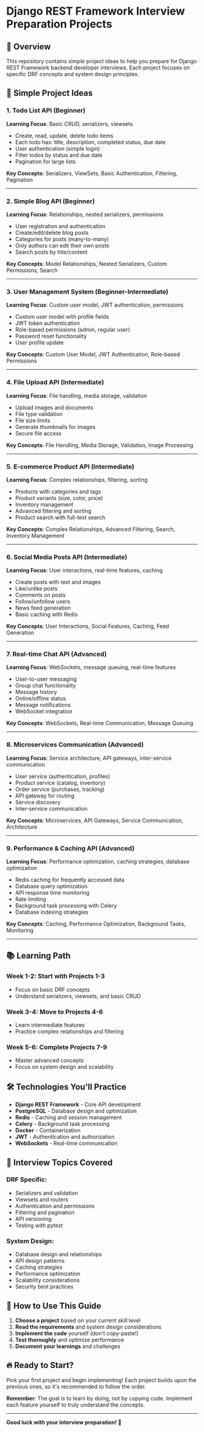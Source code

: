 # Django REST Framework Interview Preparation Projects

## 🎯 Overview
This repository contains simple project ideas to help you prepare for Django REST Framework backend developer interviews. Each project focuses on specific DRF concepts and system design principles.

## 🚀 Simple Project Ideas

### 1. **Todo List API** (Beginner)
**Learning Focus**: Basic CRUD, serializers, viewsets
- Create, read, update, delete todo items
- Each todo has: title, description, completed status, due date
- User authentication (simple login)
- Filter todos by status and due date
- Pagination for large lists

**Key Concepts**: Serializers, ViewSets, Basic Authentication, Filtering, Pagination

---

### 2. **Simple Blog API** (Beginner)
**Learning Focus**: Relationships, nested serializers, permissions
- User registration and authentication
- Create/edit/delete blog posts
- Categories for posts (many-to-many)
- Only authors can edit their own posts
- Search posts by title/content

**Key Concepts**: Model Relationships, Nested Serializers, Custom Permissions, Search

---

### 3. **User Management System** (Beginner-Intermediate)
**Learning Focus**: Custom user model, JWT authentication, permissions
- Custom user model with profile fields
- JWT token authentication
- Role-based permissions (admin, regular user)
- Password reset functionality
- User profile update

**Key Concepts**: Custom User Model, JWT Authentication, Role-based Permissions

---

### 4. **File Upload API** (Intermediate)
**Learning Focus**: File handling, media storage, validation
- Upload images and documents
- File type validation
- File size limits
- Generate thumbnails for images
- Secure file access

**Key Concepts**: File Handling, Media Storage, Validation, Image Processing

---

### 5. **E-commerce Product API** (Intermediate)
**Learning Focus**: Complex relationships, filtering, sorting
- Products with categories and tags
- Product variants (size, color, price)
- Inventory management
- Advanced filtering and sorting
- Product search with full-text search

**Key Concepts**: Complex Relationships, Advanced Filtering, Search, Inventory Management

---

### 6. **Social Media Posts API** (Intermediate)
**Learning Focus**: User interactions, real-time features, caching
- Create posts with text and images
- Like/unlike posts
- Comments on posts
- Follow/unfollow users
- News feed generation
- Basic caching with Redis

**Key Concepts**: User Interactions, Social Features, Caching, Feed Generation

---

### 7. **Real-time Chat API** (Advanced)
**Learning Focus**: WebSockets, message queuing, real-time features
- User-to-user messaging
- Group chat functionality
- Message history
- Online/offline status
- Message notifications
- WebSocket integration

**Key Concepts**: WebSockets, Real-time Communication, Message Queuing

---

### 8. **Microservices Communication** (Advanced)
**Learning Focus**: Service architecture, API gateways, inter-service communication
- User service (authentication, profiles)
- Product service (catalog, inventory)
- Order service (purchases, tracking)
- API gateway for routing
- Service discovery
- Inter-service communication

**Key Concepts**: Microservices, API Gateways, Service Communication, Architecture

---

### 9. **Performance & Caching API** (Advanced)
**Learning Focus**: Performance optimization, caching strategies, database optimization
- Redis caching for frequently accessed data
- Database query optimization
- API response time monitoring
- Rate limiting
- Background task processing with Celery
- Database indexing strategies

**Key Concepts**: Caching, Performance Optimization, Background Tasks, Monitoring

---

## 📚 Learning Path

### **Week 1-2**: Start with Projects 1-3
- Focus on basic DRF concepts
- Understand serializers, viewsets, and basic CRUD

### **Week 3-4**: Move to Projects 4-6
- Learn intermediate features
- Practice complex relationships and filtering

### **Week 5-6**: Complete Projects 7-9
- Master advanced concepts
- Focus on system design and scalability

## 🛠️ Technologies You'll Practice

- **Django REST Framework** - Core API development
- **PostgreSQL** - Database design and optimization
- **Redis** - Caching and session management
- **Celery** - Background task processing
- **Docker** - Containerization
- **JWT** - Authentication and authorization
- **WebSockets** - Real-time communication

## 📖 Interview Topics Covered

### **DRF Specific**:
- Serializers and validation
- Viewsets and routers
- Authentication and permissions
- Filtering and pagination
- API versioning
- Testing with pytest

### **System Design**:
- Database design and relationships
- API design patterns
- Caching strategies
- Performance optimization
- Scalability considerations
- Security best practices

## 🎯 How to Use This Guide

1. **Choose a project** based on your current skill level
2. **Read the requirements** and system design considerations
3. **Implement the code** yourself (don't copy-paste!)
4. **Test thoroughly** and optimize performance
5. **Document your learnings** and challenges

## 🔥 Ready to Start?

Pick your first project and begin implementing! Each project builds upon the previous ones, so it's recommended to follow the order.

**Remember**: The goal is to learn by doing, not by copying code. Implement each feature yourself to truly understand the concepts.

---

**Good luck with your interview preparation! 🚀**

